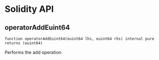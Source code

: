 # Solidity API

## operatorAddEuint64

```solidity
function operatorAddEuint64(euint64 lhs, euint64 rhs) internal pure returns (euint64)
```

Performs the add operation

